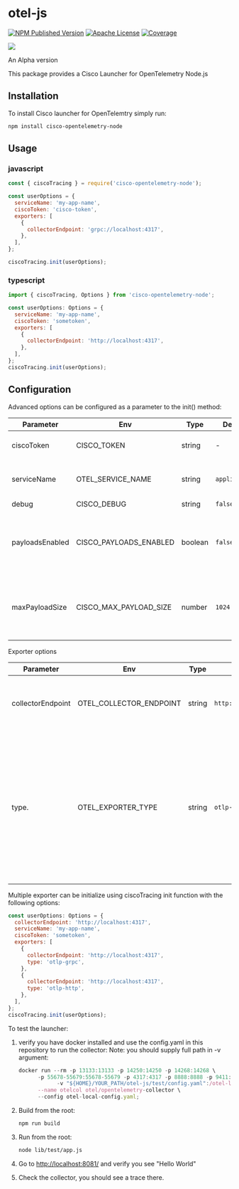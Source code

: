 # otel-js

[![NPM Published Version][npm-image]][npm-url]
[![Apache License][license-image]][license-image]
[![Coverage][coverage-image]][coverage-url]

<p><a>
   <img src=https://github.com/epsagon/otel-js/actions/workflows/ci.yaml/badge.svg?style=for-the-badge>
</a></p>

An Alpha version

This package provides a Cisco Launcher for OpenTelemetry Node.js

## Installation

To install Cisco launcher for OpenTelemtry simply run:

```sh
npm install cisco-opentelemetry-node
```

## Usage

### javascript

```javascript
const { ciscoTracing } = require('cisco-opentelemetry-node');

const userOptions = {
  serviceName: 'my-app-name',
  ciscoToken: 'cisco-token',
  exporters: [
    {
      collectorEndpoint: 'grpc://localhost:4317',
    },
  ],
};

ciscoTracing.init(userOptions);
```

### typescript

```javascript
import { ciscoTracing, Options } from 'cisco-opentelemetry-node';

const userOptions: Options = {
  serviceName: 'my-app-name',
  ciscoToken: 'sometoken',
  exporters: [
    {
      collectorEndpoint: 'http://localhost:4317',
    },
  ],
};
ciscoTracing.init(userOptions);
```

## Configuration

Advanced options can be configured as a parameter to the init() method:

| Parameter      | Env              | Type   | Default       | Description                                                       |
| -------------- | ---------------- | ------ | ------------- | ----------------------------------------------------------------- |
| ciscoToken     | CISCO_TOKEN      | string | -             | Cisco account token                                               |
| serviceName    | OTEL_SERVICE_NAME| string | `application` | Application name that will be set for traces                      |
| debug          | CISCO_DEBUG      | string | `false`       | Debug logs                                                        |
| payloadsEnabled| CISCO_PAYLOADS_ENABLED | boolean | `false`   | The number in bytes of the maximum payload to capture for request |
| maxPayloadSize | CISCO_MAX_PAYLOAD_SIZE | number | `1024`        | The number in bytes of the maximum payload to capture for request |

Exporter options

| Parameter   | Env           | Type   | Default                 | Description                                                                                                                                         |
| ----------- | ------------- | ------ | ----------------------- | --------------------------------------------------------------------------------------------------------------------------------------------------- |
| collectorEndpoint | OTEL_COLLECTOR_ENDPOINT  | string | `http://localhost:4317` | The address of the trace collector to send traces to                                                                                                |
| type.       | OTEL_EXPORTER_TYPE | string | `otlp-grpc`             | The exporter type to use (Currently `otlp-grpc`, `otlp-http` are supported). Multiple exporter option available via init function see example below |

Multiple exporter can be initialize using ciscoTracing init function with the following options:

```javascript
const userOptions: Options = {
  collectorEndpoint: 'http://localhost:4317',
  serviceName: 'my-app-name',
  ciscoToken: 'sometoken',
  exporters: [
    {
      collectorEndpoint: 'http://localhost:4317',
      type: 'otlp-grpc',
    },
    {
      collectorEndpoint: 'http://localhost:4317',
      type: 'otlp-http',
    },
  ],
};
ciscoTracing.init(userOptions);
```

To test the launcher:

1. verify you have docker installed and use the config.yaml in this repository to run the collector:
   Note: you should supply full path in -v argument:

   ```javascript
   docker run --rm -p 13133:13133 -p 14250:14250 -p 14268:14268 \
         -p 55678-55679:55678-55679 -p 4317:4317 -p 8888:8888 -p 9411:9411 \
               -v "${HOME}/YOUR_PATH/otel-js/test/config.yaml":/otel-local-config.yaml \
         --name otelcol otel/opentelemetry-collector \
         --config otel-local-config.yaml;
   ```

2. Build from the root:

   ```sh
   npm run build
   ```

3. Run from the root:

   ```sh
   node lib/test/app.js
   ```

4. Go to <http://localhost:8081/> and verify you see "Hello World"
5. Check the collector, you should see a trace there.

[npm-url]: https://www.npmjs.com/package/cisco-opentelemetry-node
[npm-image]: https://img.shields.io/github/v/release/epsagon/otel-js?include_prereleases&style=for-the-badge
[license-url]: https://github.com/https://github.com/epsagon/otel-js/blob/main/LICENSE
[license-image]: https://img.shields.io/badge/license-Apache_2.0-green.svg?style=for-the-badge
[coverage-url]: https://codecov.io/gh/epsagon/otel-js/branch/main/
[coverage-image]: https://img.shields.io/codecov/c/github/epsagon/otel-js?style=for-the-badge
